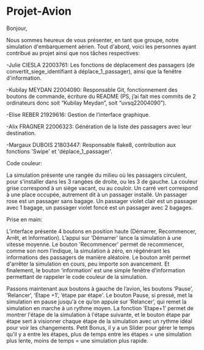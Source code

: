 # Projet-Avion
Bonjour,

Nous sommes heureux de vous présenter, en tant que groupe, notre simulation d'embarquement aérien.
Tout d'abord, voici les personnes ayant contribué au projet ainsi que nos tâches respectives:

-Julie CIESLA 22003761: Les fonctions de déplacement des passagers (de convertit_siege_identifiant à déplace_1_passager), ainsi que la fenêtre d'information.

-Kubilay MEYDAN 22004090: Responsable Git, fonctionnement des boutons de commande, écriture du README 
 (PS, j’ai fait mes commits de 2 ordinateurs donc soit “Kubilay Meydan”, soit “uvsq22004090”).
 
-Elise REBER 21929616: Gestion de l’interface graphique.

-Alix FRAGNER 22006323: Génération de la liste des passagers avec leur destination. 

-Margaux DUBOIS 21803447: Responsable flake8, contribution aux fonctions 'Swipe' et 'déplace_1_passager'. 

Code couleur:

La simulation présente une rangée du milieu où les passagers circulent, pour s'installer dans les 3 rangées de droite, ou les 3 de gauche.
La couleur grise correspond à un siège vacant, ou au couloir.
Un carré vert correspond à une place occupée, autrement dit à un passager installé.
Un passager rose est un passager sans bagage. 
Un passager violet clair est un passager avec 1 bagage, un passager violet foncé est un passager avec 2 bagages.

Prise en main:

L’interface présente 4 boutons en position haute (Démarrer, Recommencer, Arrêt, et Information). 
L’appui sur ‘Démarrer’ lance la simulation à une vitesse moyenne. Le bouton 'Recommencer' permet de recommencer, comme son nom l’indique, la simulation à zéro, en régénérant les informations des passagers de manière aléatoire. Le bouton arrêt permet d'arrêter la simulation en cours, peu importe son avancement. Et finalement, le bouton ‘information’ est une simple fenêtre d’information permettant de rappeler le code couleur de la simulation.

Passons maintenant aux boutons à gauche de l’avion, les boutons ‘Pause’, ‘Relancer’, ‘Étape +1’, ‘étape par étape'.
Le bouton Pause, si pressé, met la simulation en pause jusqu'à ce qu’on appuie sur ‘Relancer’, qui remet la simulation en marche à un rythme moyen. La fonction ‘Etape+1’ permet de montrer l'étape de la simulation à l'étape suivante, et le bouton étape par étape sert à visionner chaque étape de la simulation avec un rythme idéal pour voir les changements. 
Petit Bonus, il y a un Slider pour gérer le temps qu’il y a entre les étapes, plus de temps entre les étapes = une simulation plus lente, moins de temps = une simulation plus rapide.

